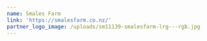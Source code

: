```yaml
---
name: Smales Farm
link: 'https://smalesfarm.co.nz/'
partner_logo_image: /uploads/sm11139-smalesfarm-lrg---rgb.jpg
---
```


